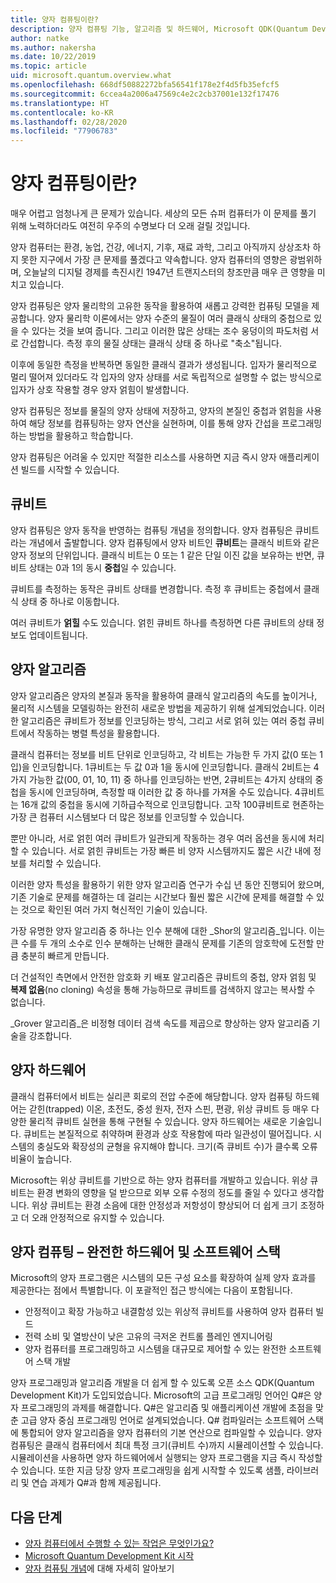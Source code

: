 ```yaml
---
title: 양자 컴퓨팅이란?
description: 양자 컴퓨팅 기능, 알고리즘 및 하드웨어, Microsoft QDK(Quantum Development Kit)를 소개합니다.
author: natke
ms.author: nakersha
ms.date: 10/22/2019
ms.topic: article
uid: microsoft.quantum.overview.what
ms.openlocfilehash: 668df50882272bfa56541f178e2f4d5fb35efcf5
ms.sourcegitcommit: 6ccea4a2006a47569c4e2c2cb37001e132f17476
ms.translationtype: HT
ms.contentlocale: ko-KR
ms.lasthandoff: 02/28/2020
ms.locfileid: "77906783"
---
```

# <a name="what-is-quantum-computing"></a>양자 컴퓨팅이란?

매우 어렵고 엄청나게 큰 문제가 있습니다. 세상의 모든 슈퍼 컴퓨터가 이 문제를 풀기 위해 노력하더라도 여전히 우주의 수명보다 더 오래 걸릴 것입니다.

양자 컴퓨터는 환경, 농업, 건강, 에너지, 기후, 재료 과학, 그리고 아직까지 상상조차 하지 못한 지구에서 가장 큰 문제를 풀겠다고 약속합니다. 양자 컴퓨터의 영향은 광범위하며, 오늘날의 디지털 경제를 촉진시킨 1947년 트랜지스터의 창조만큼 매우 큰 영향을 미치고 있습니다.

양자 컴퓨팅은 양자 물리학의 고유한 동작을 활용하여 새롭고 강력한 컴퓨팅 모델을 제공합니다. 양자 물리학 이론에서는 양자 수준의 물질이 여러 클래식 상태의 중첩으로 있을 수 있다는 것을 보여 줍니다. 그리고 이러한 많은 상태는 조수 웅덩이의 파도처럼 서로 간섭합니다.  측정 후의 물질 상태는 클래식 상태 중 하나로 "축소"됩니다. 

이후에 동일한 측정을 반복하면 동일한 클래식 결과가 생성됩니다.  입자가 물리적으로 멀리 떨어져 있더라도 각 입자의 양자 상태를 서로 독립적으로 설명할 수 없는 방식으로 입자가 상호 작용할 경우 양자 얽힘이 발생합니다.  

양자 컴퓨팅은 정보를 물질의 양자 상태에 저장하고, 양자의 본질인 중첩과 얽힘을 사용하여 해당 정보를 컴퓨팅하는 양자 연산을 실현하며, 이를 통해 양자 간섭을 프로그래밍하는 방법을 활용하고 학습합니다.

양자 컴퓨팅은 어려울 수 있지만 적절한 리소스를 사용하면 지금 즉시 양자 애플리케이션 빌드를 시작할 수 있습니다.

## <a name="the-qubit"></a>큐비트

양자 컴퓨팅은 양자 동작을 반영하는 컴퓨팅 개념을 정의합니다.  양자 컴퓨팅은 큐비트라는 개념에서 출발합니다.  양자 컴퓨팅에서 양자 비트인 **큐비트**는 클래식 비트와 같은 양자 정보의 단위입니다. 클래식 비트는 0 또는 1 같은 단일 이진 값을 보유하는 반면, 큐비트 상태는 0과 1의 동시 **중첩**일 수 있습니다.  

큐비트를 측정하는 동작은 큐비트 상태를 변경합니다. 측정 후 큐비트는 중첩에서 클래식 상태 중 하나로 이동합니다.  

여러 큐비트가 **얽힐** 수도 있습니다. 얽힌 큐비트 하나를 측정하면 다른 큐비트의 상태 정보도 업데이트됩니다.

## <a name="quantum-algorithms"></a>양자 알고리즘

양자 알고리즘은 양자의 본질과 동작을 활용하여 클래식 알고리즘의 속도를 높이거나, 물리적 시스템을 모델링하는 완전히 새로운 방법을 제공하기 위해 설계되었습니다.  이러한 알고리즘은 큐비트가 정보를 인코딩하는 방식, 그리고 서로 얽혀 있는 여러 중첩 큐비트에서 작동하는 병렬 특성을 활용합니다.  

클래식 컴퓨터는 정보를 비트 단위로 인코딩하고, 각 비트는 가능한 두 가지 값(0 또는 1입)을 인코딩합니다.  1큐비트는 두 값 0과 1을 동시에 인코딩합니다.  클래식 2비트는 4가지 가능한 값(00, 01, 10, 11) 중 하나를 인코딩하는 반면, 2큐비트는 4가지 상태의 중첩을 동시에 인코딩하며, 측정할 때 이러한 값 중 하나를 가져올 수도 있습니다. 4큐비트는 16개 값의 중첩을 동시에 기하급수적으로 인코딩합니다.  고작 100큐비트로 현존하는 가장 큰 컴퓨터 시스템보다 더 많은 정보를 인코딩할 수 있습니다.  

뿐만 아니라, 서로 얽힌 여러 큐비트가 일관되게 작동하는 경우 여러 옵션을 동시에 처리할 수 있습니다. 서로 얽힌 큐비트는 가장 빠른 비 양자 시스템까지도 짧은 시간 내에 정보를 처리할 수 있습니다.

이러한 양자 특성을 활용하기 위한 양자 알고리즘 연구가 수십 년 동안 진행되어 왔으며, 기존 기술로 문제를 해결하는 데 걸리는 시간보다 훨씬 짧은 시간에 문제를 해결할 수 있는 것으로 확인된 여러 가지 혁신적인 기술이 있습니다.  

가장 유명한 양자 알고리즘 중 하나는 인수 분해에 대한 _Shor의 알고리즘_입니다. 이는 큰 수를 두 개의 소수로 인수 분해하는 난해한 클래식 문제를 기존의 암호학에 도전할 만큼 충분히 빠르게 만듭니다.

더 건설적인 측면에서 안전한 암호화 키 배포 알고리즘은 큐비트의 중첩, 양자 얽힘 및 **복제 없음**(no cloning) 속성을 통해 가능하므로 큐비트를 검색하지 않고는 복사할 수 없습니다.

_Grover 알고리즘_은 비정형 데이터 검색 속도를 제곱으로 향상하는 양자 알고리즘 기술을 강조합니다.

## <a name="quantum-hardware"></a>양자 하드웨어

클래식 컴퓨터에서 비트는 실리콘 회로의 전압 수준에 해당합니다. 양자 컴퓨팅 하드웨어는 갇힌(trapped) 이온, 초전도, 중성 원자, 전자 스핀, 편광, 위상 큐비트 등 매우 다양한 물리적 큐비트 실현을 통해 구현될 수 있습니다. 양자 하드웨어는 새로운 기술입니다. 큐비트는 본질적으로 취약하며 환경과 상호 작용함에 따라 일관성이 떨어집니다. 시스템의 충실도와 확장성의 균형을 유지해야 합니다. 크기(즉 큐비트 수)가 클수록 오류 비율이 높습니다.

Microsoft는 위상 큐비트를 기반으로 하는 양자 컴퓨터를 개발하고 있습니다. 위상 큐비트는 환경 변화의 영향을 덜 받으므로 외부 오류 수정의 정도를 줄일 수 있다고 생각합니다. 위상 큐비트는 환경 소음에 대한 안정성과 저항성이 향상되어 더 쉽게 크기 조정하고 더 오래 안정적으로 유지할 수 있습니다.

## <a name="quantum-computing--a-full-hardware-and-software-stack"></a>양자 컴퓨팅 – 완전한 하드웨어 및 소프트웨어 스택

Microsoft의 양자 프로그램은 시스템의 모든 구성 요소를 확장하여 실제 양자 효과를 제공한다는 점에서 특별합니다. 이 포괄적인 접근 방식에는 다음이 포함됩니다.

* 안정적이고 확장 가능하고 내결함성 있는 위상적 큐비트를 사용하여 양자 컴퓨터 빌드 
* 전력 소비 및 열방산이 낮은 고유의 극저온 컨트롤 플레인 엔지니어링 
* 양자 컴퓨터를 프로그래밍하고 시스템을 대규모로 제어할 수 있는 완전한 소프트웨어 스택 개발

양자 프로그래밍과 알고리즘 개발을 더 쉽게 할 수 있도록 오픈 소스 QDK(Quantum Development Kit)가 도입되었습니다. Microsoft의 고급 프로그래밍 언어인 Q#은 양자 프로그래밍의 과제를 해결합니다.  Q#은 알고리즘 및 애플리케이션 개발에 초점을 맞춘 고급 양자 중심 프로그래밍 언어로 설계되었습니다. Q# 컴파일러는 소프트웨어 스택에 통합되어 양자 알고리즘을 양자 컴퓨터의 기본 연산으로 컴파일할 수 있습니다.  양자 컴퓨팅은 클래식 컴퓨터에서 최대 특정 크기(큐비트 수)까지 시뮬레이션할 수 있습니다. 시뮬레이션을 사용하면 양자 하드웨어에서 실행되는 양자 프로그램을 지금 즉시 작성할 수 있습니다.  또한 지금 당장 양자 프로그래밍을 쉽게 시작할 수 있도록 샘플, 라이브러리 및 연습 과제가 Q#과 함께 제공됩니다. 

## <a name="next-steps"></a>다음 단계

* [양자 컴퓨터에서 수행할 수 있는 작업은 무엇인가요?](xref:microsoft.quantum.overview.computers)
* [Microsoft Quantum Development Kit 시작](xref:microsoft.quantum.welcome)
* [양자 컴퓨팅 개념](xref:microsoft.quantum.concepts.intro)에 대해 자세히 알아보기
